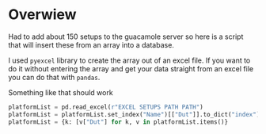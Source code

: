 # Overwiew

Had to add about 150 setups to the guacamole server so here is a script that will insert these from an array into a database.

I used `pyexcel` library to create the array out of an excel file. If you want to do it without entering the array and get your data straight from an excel file you can do that with `pandas`. 

Something like that should work
```python
platformList = pd.read_excel(r"EXCEL SETUPS PATH PATH")
platformList = platformList.set_index("Name")[["Dut"]].to_dict("index")
platformList = {k: [v["Dut"] for k, v in platformList.items()}
```
